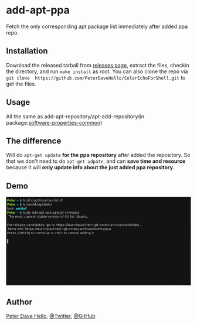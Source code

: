 # add-apt-ppa
Fetch the only corresponding apt package list immediately after added ppa repo.

## Installation
Download the released tarball from [releases page](https://github.com/PeterDaveHello/add-apt-ppa/releases), extract the files, checkin the directory, and run `make install` as root. You can also clone the repo via `git clone  https://github.com/PeterDaveHello/ColorEchoForShell.git` to get the files.

## Usage
All the same as add-apt-repository/apt-add-repository(in package:[software-properties-common]( http://packages.ubuntu.com/search?keywords=software-properties-common))

## The difference
Will do `apt-get update` **for the ppa repository** after added the repository. So that we don't need to do `apt-get udpate`, and can **save time and resource** because it will **only update info about the just added ppa repository**.

## Demo
[![demo.gif](demo.gif)](https://asciinema.org/a/21342)

## Author
[Peter Dave Hello](https://www.peterdavehello.org/), [@Twitter](https://twitter.com/PeterDaveHello), [@GitHub](https://github.com/PeterDaveHello)
